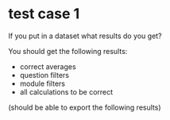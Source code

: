 # test case 1

If you put in a dataset what results do you get?

You should get the following results:

- correct averages
- question filters
- module filters
- all calculations to be correct

(should be able to export the following results)